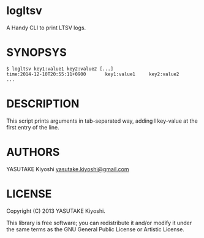# logltsv

A Handy CLI to print LTSV logs.

# SYNOPSYS

```
$ logltsv key1:value1 key2:value2 [...]
time:2014-12-10T20:55:11+0900       key1:value1     key2:value2     ...
```

# DESCRIPTION

This script prints arguments in tab-separated way, adding I<time> key-value at
the first entry of the line.

# AUTHORS

YASUTAKE Kiyoshi <yasutake.kiyoshi@gmail.com>

# LICENSE

Copyright (C) 2013 YASUTAKE Kiyoshi.

This library is free software; you can redistribute it and/or modify it under
the same terms as the GNU General Public License or Artistic License.

